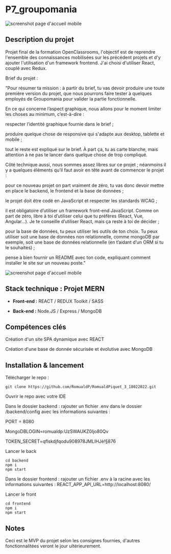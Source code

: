 # P7_groupomania

![screenshot page d'accueil mobile](https://user.oc-static.com/upload/2022/05/25/1653474647318_icon-left-font.png)

## Description du projet 

Projet final de la formation OpenClassrooms, l'objectif est de reprendre l'ensemble des connaissances mobilisées sur les précédent projets et d'y ajouter l'utilisation d'un framework frontend. J'ai choisi d'utiliser React, couplé avec Redux.

Brief du projet :

"Pour résumer ta mission : à partir du brief, tu vas devoir produire une toute première version du projet, que nous pourrons faire tester à quelques employés de Groupomania pour valider la partie fonctionnelle. 


En ce qui concerne l’aspect graphique, nous allons pour le moment limiter les choses au minimum, c’est-à-dire :

respecter l’identité graphique fournie dans le brief ;

produire quelque chose de responsive qui s'adapte aux desktop, tablette et mobile ;

tout le reste est expliqué sur le brief. À part ça, tu as carte blanche, mais attention à ne pas te lancer dans quelque chose de trop compliqué.


Côté technique aussi, nous sommes assez libres sur ce projet ; néanmoins il y a quelques éléments qu’il faut avoir en tête avant de commencer le projet :

pour ce nouveau projet on part vraiment de zéro, tu vas donc devoir mettre en place le backend, le frontend et la base de données ;

le projet doit être codé en JavaScript et respecter les standards WCAG ;

il est obligatoire d’utiliser un framework front-end JavaScript. Comme on part de zéro, libre à toi d’utiliser celui que tu préfères (React, Vue, Angular…). Je te conseille d’utiliser React, mais ça reste à toi de décider ;

pour la base de données, tu peux utiliser les outils de ton choix. Tu peux utiliser soit une base de données non relationnelle, comme mongoDB par exemple, soit une base de données relationnelle (en t’aidant d’un ORM si tu le souhaites) ;

pense à bien fournir un README avec ton code, expliquant comment installer le site sur un nouveau poste."

![screenshot page d'accueil mobile](https://user.oc-static.com/upload/2022/05/25/1653474647318_icon-left-font.png)

## Stack technique : Projet MERN

- **Front-end :** REACT / REDUX Toolkit / SASS

- **Back-end :** Node.JS / Express / MongoDB

## Compétences clés 

Création d'un site SPA dynamique avec REACT

Création d'une base de donnée sécurisée et évolutive avec MongoDB

## Installation & lancement


Télécharger le repo :

```
git clone https://github.com/RomualdP/RomualdPiquet_3_18022022.git
```

Ouvrir le repo avec votre IDE

Dans le dossier backend : rajouter un fichier .env dans le dossier /backend/config avec les informations suivantes :

PORT = 8080

MongoDBLOGIN=romualdp:UzSWAUKZ0Ijo80Qv

TOKEN_SECRET=qflskdjfqodu908978JMLIHJè!§876

Lancer le back
```
cd backend
npm i 
npm start
```

Dans le dossier frontend : rajouter un fichier .env à la racine avec les informations suivantes :
REACT_APP_API_URL=http://localhost:8080/


Lancer le front
```
cd frontend
npm i 
npm start
```


## Notes 

Ceci est le MVP du projet selon les consignes fournies, d'autres fonctionnalitées veront le jour ultérieurement.
